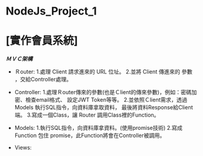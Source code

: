 # NodeJs_Project_1
# [實作會員系統]

***ＭＶＣ架構***
- Ｒouter:    1.處理 Client 請求進來的 URL 位址。
              2.並將 Client 傳進來的 參數 ，交給Controller處理。

- Controller: 1.處理Ｒouter傳來的參數(也是Ｃlient的傳來參數)，例如：密碼加密、檢查email格式、
              設定JWT Token等等。
              2.並依照Ｃlient需求，透過 Models 執行SQL指令，向資料庫拿取資料，
              最後將資料Response給Client端。
              3.寫成一個Class，讓 Router 調用Class裡的Function。

- Models:     1.執行SQL指令，向資料庫拿資料。(使用promise技術)
              2.寫成Function 包住 promise，此Function將會在Controller被調用。

- Views: